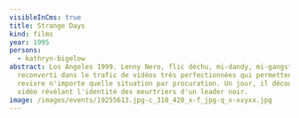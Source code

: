 ```yaml
---
visibleInCms: true
title: Strange Days
kind: films
year: 1995
persons:
  - kathryn-bigelow
abstract: Los Angeles 1999. Lenny Nero, flic déchu, mi-dandy, mi-gangster, s'est
  reconverti dans le trafic de vidéos très perfectionnées qui permettent de
  revivre n'importe quelle situation par procuration. Un jour, il découvre une
  vidéo révélant l'identité des meurtriers d'un leader noir.
image: /images/events/19255613.jpg-c_310_420_x-f_jpg-q_x-xxyxx.jpg
---
```

